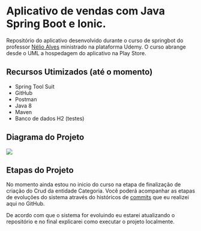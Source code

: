 
# Aplicativo de vendas com Java Spring Boot e Ionic.
Repositório do aplicativo desenvolvido durante o curso de springbot do professor [Nélio Alves](https://www.udemy.com/user/nelio-alves/ "Nélio Alves") ministrado na plataforma Udemy. O curso abrange desde o UML a hospedagem do aplicativo na Play Store.

## Recursos Utimizados (até o momento)
- Spring Tool Suit
- GitHub
- Postman
- Java 8
- Maven
- Banco de dados H2 (testes)

## Diagrama do Projeto

![](https://lh3.googleusercontent.com/-u8iY60Mm8qcWZAhpYhox5gBnn-V9A8iUG5LDpNYyqIu5hMLQ0KUcBgVq8oa38VHZ4KGL0uLxf_yk0EORvfFWSTK9vNGSfC3n7TarHoNvJiugTQhhaxLzCBeGqAPO-xHOfiKGmTqj7nOvl9huNW4tRLaAZZ8EnfBAW-BMK19u0XGQUPZLICKv8CY0dTmc0crZDKKGlbDL0ymMJjjAQrimxUOZI6kCz840xw-Mb8kez4jGjAe-WHkxGmk6JCa_DQy9Lwm-R20CqoGT9V6_4_8s1GRfF2ZAnFfVPHaX4IMDj6Kr3JNh6cGmrfq7LKskJSckn55HKBrNl4oMw3AeFH9HJ-9CwiL68CZ1THlQLUtXRxCYZUCEHGvRX36pofDFvnQp8p_ebS3iNsP-tKdKsmciSwZkouzCSZEKu2XUia4g_8158AKFY9x65OB7phABybSQk85u_lxAVMZox54HNOte3KUkX64U-t09hi-3AhTpkUYRkzXCHzcTpOipR18ObCgf8cLxwGvvMHyvm5AFal3I_17cweehOPgWVg0tvH8urdzSsgdVGHk-zItKGaxstj0Ganj30_xojOWQiPiDRorWC9OF-JzA0V1AELILe1nUnkblBC2dZ4E8HScWMftuBwSGcyHtqJYFYJom8Qe5igq_tnKgJBNvX_cAZ1wR1wR_V3vXe1CSXHufETvKTlpNw=w1694-h648-no?authuser=0)
## Etapas do Projeto
No momento ainda estou no inicio do curso na etapa de finalização de criação do Crud da entidade Categoria. Você poderá acompanhar as etapas de evoluções do sistema através do históricos de [commits](https://github.com/MadsonSantosCe/springboot-ionic-mysql/commits/master "commits") que eu realizei aqui no GitHub. 

De acordo com que o sistema for evoluindo eu estarei atualizando o repositório e no final explicarei como executar o projeto localmente.
